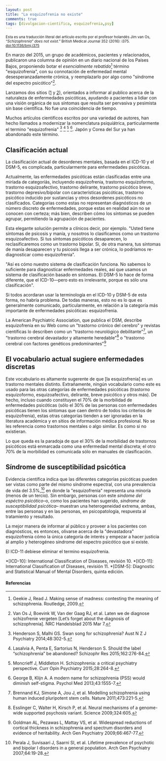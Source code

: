 ```yaml
---
layout: post
title: "La esquizofrenia no existe"
comments: true
tags: [divulgacion-cientifica, esquizofrenia,psy]
---
```


<small>
	Esta es una traducción literal del artículo escrito por el profesor holandés Jim van Os,<br>
	<em>“Schizophrenia” does not exist."</em> British Medical Journal 352 (2016): i375. <a href="http://dx.doi.org/10.1136/bmj.i375">doi:10.1136/bmj.i375</a>
</small>

En marzo del 2015, un grupo de académicos, pacientes y relacionados,
publicaron una columna de opinión en un diario nacional de los Países Bajos,
proponiendo botar el _esencialmente rebatido_[^1] término "esquizofrenia", con su
connotación de enfermedad mental desesperanzadamente crónica, y reemplazarlo
por algo como "síndrome del espectro psicótico"[^2].

Lanzamos dos sitios ([1](http://www.schizofreniebestaatniet.nl) y [2](http://www.psychosenet.nl)), orientados a informar al publico acerca de la naturaleza
de enfermedades psicóticas, ayudando a pacientes a lidiar con una visión orgánica de sus síntomas
que resulta ser pervasiva y pesimista sin base científica. No fue una coincidencia de tiempo.

Muchos artículos cientificos escritos por una variedad de autores, han hecho
llamados a modernizar la nomenclatura psiquiátrica, particularmente el
termino "esquizofrenia" [^3] [^4] [^5] [^6]. Japón y Corea del Sur ya han abandonado este término.

## Clasificación actual
La clasificación actual de desordenes mentales, basada en el ICD-10
y el DSM-5, es complicada, particularmente para enfermedades psicóticas.

Actualmente, las enfermedades psicóticas están clasificadas entre una miríada
de categoríás, incluyendo esquizofrenia, trastorno esquizoformo, trastorno
esquizoafectivo, trastorno delirante, trastorno psicótico breve, trastorno depresivo/bipolar
con características psicóticas, trastorno psicótico inducido por sustancias y
otros desordenes psicóticos no clasificados. Categorías como estas no representan
diagnósticos de un número discreto de enfermedades, porque estas en realidad aún no
se conocen con certeza; más bien, describen cómo los síntomas se pueden agrupar,
permitiendo la agrupación de pacientes.

Esta elegante solución permite a clínicos decir, por ejemplo. "Usted tiene síntomas
de psicosis y manía, y nosotros lo clasificamos como un trastorno esquizoafectivo. Si
tus síntomas psicóticos desaparecen, lo reclasificaremos como un trastorno bipolar.
Si, de otra manera, tus síntomas de manía desaparecen y tu psicosis llega a ser
crónica, lo podríamos re-diagnosticar como esquizofrenia".

"Así es cómo nuestro sistema de clasificación funciona. No sabemos lo suficiente
para diagnosticar enfermedades reales, así que usamos un sistema de clasificación
basado en síntomas. El DSM-5 lo hace de forma diferente, que el ICD-10&mdash;pero esto es
irrelevante, porque es sólo una clasificación".

Si todos acordaran usar la terminología en el ICD-10 y DSM-5 de esta forma,
no habría problema. De todas maneras, esto no es lo que es generalmente
comunicado, particularmente, en relación a la categoría más importante
de enfermedades psicóticas: esquizofrenia.

La American Psychiatric Association, que publica el DSM, describe esquizofrenia
en su Web como un "trastorno crónico del cerebro" y revistas científicas lo describen
como un "trastorno neurológico debilitante"[^7], un "trastorno cerebral devastador y altamente
heredable"[^8] o "trastorno cerebral con factores genéticos predominantes"[^9]



## El vocabulario actual sugiere enfermedades discretas

Este vocabulario es altamente sugerente de que [la esquizofrenia] es un trastorno mentales distinto.
Extrañamente, ningún vocabulario como este es usado para las otras
categorías de enfermedades psicóticas (trastorno esquizoformo, esquizoafectivo,
delirante, breve psicótico y otros más). De hecho, incluso cuando constituyen
el 70% de la morbilidad de enfermedades psicóticas (sólo el 30% de las personas
con enfermedades psicóticas tienen los síntomas que caen dentro de todos
los criterios de esquizofrenia), estas otras categorías tienden a ser
ignoradas en la literatura académica y en sitios de información médica profesional.
No se les referencia como trastornos mentales o algo similar. Es como si no existieran.

Lo que queda es la paradoja de que el 30% de la morbilidad de trastornos psicóticos
está enmarcada como una enfermedad mental discreta; el otro 70% de la morbilidad
es comunicada sólo en manuales de clasificación.

## Síndrome de susceptibilidad psicótica

Evidencia científica indica que las diferentes categorías psicóticas pueden
ser vistas como parte del mismo síndrome espectral, con una prevalencia de vida
del 3.5%,[^10] en donde la "esquizofrenia" representa una minoría (menos de un tercio).
Sin embargo, personas con este _sindome del espéctro psicótico_&ndash;o, como
los pacientes han sugerido, _sindrome de susceptibilidad psicótica_&ndash; muestran
una heterogeneidad extrema, ambas, entre las personas y en las personas, en
psicopatología, respuesta al tratamiento y resultado.

La mejor manera de informar al público y proveer a los pacientes
con diagnósticos, es entonces, olivarse acerca de la "devastadora"
esquizofrenia cómo la única categoría de interés y empezar
a hacer justicia al amplio y heterogéneo síndrome del espectro psicótico que sí existe.

El ICD-11 debiese eliminar el termino esquizofrenia.

*[ICD-10]: International Classification of Diseases, revisión 10.
*[ICD-11]: International Classification of Diseases, revisión 11.
*[DSM-5]: Diagnostic and Statistical Manual of Mental Disorders, quinta edición.


#### Referencias
[^1]: Geekie J, Read J. Making sense of madness: contesting the meaning of schizophrenia. Routledge, 2009.
[^2]: Van Os J, Boevink W, Van der Gaag RJ, et al. Laten we de diagnose schizofrenie vergeten [Let’s forget about the diagnosis of schizophrenia]. NRC Handelsblad 2015 Mar 7. 
[^3]: Henderson S, Malhi GS. Swan song for schizophrenia? Aust N Z J Psychiatry 2014;48:302-5.
[^4]: Lasalvia A, Penta E, Sartorius N, Henderson S. Should the label “schizophrenia” be abandoned? Schizophr Res 2015;162:276-84.
[^5]: Moncrieff J, Middleton H. Schizophrenia: a critical psychiatry perspective. Curr Opin Psychiatry 2015;28:264-8.
[^6]: George B, Klijn A. A modern name for schizophrenia (PSS) would diminish self-stigma. Psychol Med 2013;43:1555-7.
[^7]: Brennand KJ, Simone A, Jou J, et al. Modelling schizophrenia using human induced pluripotent stem cells. Nature 2011;473:221-5.
[^8]: Esslinger C, Walter H, Kirsch P, et al. Neural mechanisms of a genome-wide supported psychosis variant. Science 2009;324:605.
[^9]: Goldman AL, Pezawas L, Mattay VS, et al. Widespread reductions of cortical thickness in schizophrenia and spectrum disorders and evidence of heritability. Arch Gen Psychiatry 2009;66:467-77.
[^10]: Perala J, Suvisaari J, Saarni SI, et al. Lifetime prevalence of psychotic and bipolar I disorders in a general population. Arch Gen Psychiatry 2007;64:19-28.
